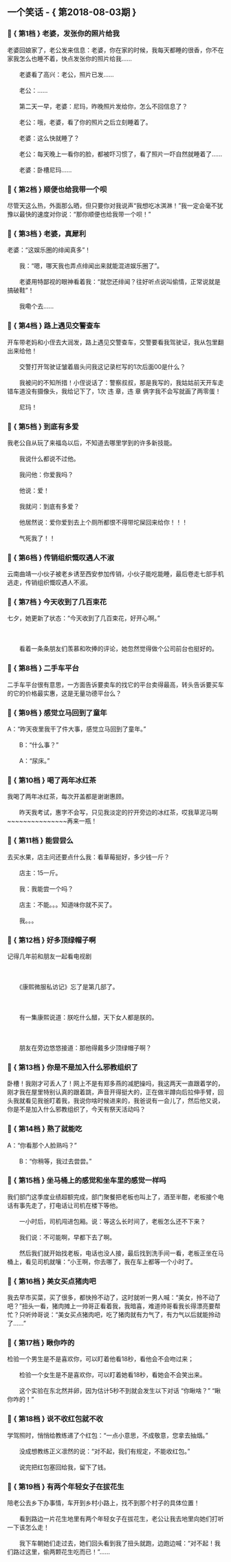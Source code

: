 ## 一个笑话 - { 第2018-08-03期 }
</hr>

### :jack_o_lantern: { 第1档 } 老婆，发张你的照片给我
老婆回娘家了，老公发来信息：老婆，你在家的时候，我每天都睡的很香，你不在家我怎么也睡不着，快点发张你的照片给我……<br/><br/>　　老婆看了高兴：老公，照片已发……<br/><br/>　　老公：……<br/><br/>　　第二天一早，老婆：尼玛，昨晚照片发给你，怎么不回信息了？<br/><br/>　　老公：哦，老婆，看了你的照片之后立刻睡着了。<br/><br/>　　老婆：这么快就睡了？<br/><br/>　　老公：每天晚上一看你的脸，都被吓习惯了，看了照片一吓自然就睡着了……<br/><br/>　　老婆：卧槽尼玛……


### :jack_o_lantern: { 第2档 } 顺便也给我带一个呗
尽管天这么热，外面那么晒，但只要你对我说声“我想吃冰淇淋！”我一定会毫不犹豫以最快的速度对你说：“那你顺便也给我带一个呗！”


### :jack_o_lantern: { 第3档 } 老婆，真犀利
老婆：“这娱乐圈的绯闻真多”！<br/><br/>　　我：“嗯，哪天我也弄点绯闻出来就能混进娱乐圈了”。<br/><br/>　　老婆用特鄙视的眼神看着我：“就您还绯闻？往好听点说叫偷情，正常说就是搞破鞋”！<br/><br/>　　我嘞个去……


### :jack_o_lantern: { 第4档 } 路上遇见交警查车
开车带老妈和小侄去大润发，路上遇见交警查车，交警要看我驾驶证，我从包里翻出来给他！<br/><br/>　　交警打开驾驶证皱着眉头问我这记录栏写的1次后面00是什么？<br/><br/>　　我被问的不知所措！小侄说话了：警察叔叔，那是我写的，我姑姑前天开车走错车道没有摄像头，我给记下了，1次 违 章，违 章 俩字我不会写就画了两零蛋！<br/><br/>　　尼玛！


### :jack_o_lantern: { 第5档 } 到底有多爱
我老公自从玩了来福岛以后，不知道去哪里学到的许多新技能。<br/><br/>　　我说什么都说不过他。<br/><br/>　　我问他：你爱我吗？<br/><br/>　　他说：爱！<br/><br/>　　我就问：到底有多爱？<br/><br/>　　他居然说：爱你爱到去上个厕所都恨不得带坨屎回来给你！！！<br/><br/>　　气死我了！！


### :jack_o_lantern: { 第6档 } 传销组织慨叹遇人不淑
云南曲靖一小伙子被老乡诱至西安参加传销，小伙子能吃能睡，最后卷走七部手机逃走，传销组织慨叹遇人不淑。


### :jack_o_lantern: { 第7档 } 今天收到了几百束花
七夕，她更新了状态：“今天收到了几百束花，好开心啊。”<br/><br/><br/><br/>　　看着一条条朋友们羡慕和吹捧的评论，她忽然觉得做个公司前台也挺好的。


### :jack_o_lantern: { 第8档 } 二手车平台
二手车平台很有意思，一方面告诉要卖车的找它的平台卖得最高，转头告诉要买车的它的价格最实惠，这是无量功德平台么？


### :jack_o_lantern: { 第9档 } 感觉立马回到了童年
A：“昨天夜里我干了件大事，感觉立马回到了童年。”<br/><br/>　　B：“什么事？”<br/><br/>　　A：“尿床。”


### :jack_o_lantern: { 第10档 } 喝了两年冰红茶
我喝了两年冰红茶，每次开盖都是谢谢惠顾。<br/><br/>　　昨天我考试，惠字不会写，只见我淡定的拧开旁边的冰红茶，哎我草泥马啊~~~~~~~~~~~~~~~再来一瓶！


### :jack_o_lantern: { 第11档 } 能尝尝么
去买水果，店主问还要点什么我：看草莓挺好，多少钱一斤？<br/><br/>　　店主：15一斤。<br/><br/>　　我：我能尝一个吗？<br/><br/>　　店主：不能。。。知道味你就不买了。<br/><br/>　　我。。。


### :jack_o_lantern: { 第12档 } 好多顶绿帽子啊
记得几年前和朋友一起看电视剧<br/><br/><br/><br/>　　《康熙微服私访记》忘了是第几部了。<br/><br/><br/><br/>　　有一集康熙说道：朕吃什么醋，天下女人都是朕的。<br/><br/><br/><br/>　　朋友在旁边悠悠接道：那他得戴多少顶绿帽子啊？


### :jack_o_lantern: { 第13档 } 你是不是加入什么邪教组织了
卧槽！我刚才可丢人了！网上不是有郑多燕的减肥操吗，我这两天一直跟着学的，刚才我在屋里特别认真的跟着跳，声音开得挺大的，正在做半蹲向后拉伸手臂，回头我就看见我爸盯着我，我说你啥时候进来的，我爸说有一会儿了，然后他又说，你是不是加入什么邪教组织了，今天有祭天活动吗？


### :jack_o_lantern: { 第14档 } 熟了就能吃
A：“你看那个人脸熟吗？”<br/><br/>　　B：“你稍等，我过去尝尝。”


### :jack_o_lantern: { 第15档 } 坐马桶上的感觉和坐车里的感觉一样吗
我们部门这季度业绩超额完成，部门聚餐把老板也叫上了，酒至半酣，老板接个电话有事先走了，打电话让司机在楼下等他。<br/><br/>　　一小时后，司机闯进包厢。说：等这么长时间了，老板怎么还不下来？<br/><br/>　　我们说：不可能啊，早都下去了啊。<br/><br/>　　然后我们就开始找老板，电话也没人接，最后找到洗手间一看，老板正坐在马桶上，看见司机就嚷：“小王啊，你去哪了，我在车上都等一个小时了。


### :jack_o_lantern: { 第16档 } 美女买点猪肉吧
我去早市买菜，买了很多，都快拎不动了，这时就听一男人喊：“美女，拎不动了吧？”扭头一看，猪肉摊上一帅哥正看着我，我暗喜，难道帅哥看我长得漂亮要帮忙？只听帅哥说：“美女买点猪肉吧，吃了猪肉就有力气了，有力气以后就能拎动了……”


### :jack_o_lantern: { 第17档 } 瞅你咋的
检验一个男生是不是喜欢你，可以盯着他看18秒，看他会不会吻过来；<br/><br/>　　检验一个女生是不是喜欢你，可以盯着她看18秒，看她会不会笑出来。<br/><br/>　　这个实验在东北然并卵，因为估计5秒不到就会发生以下对话 “你瞅啥？” “瞅你咋的！”


### :jack_o_lantern: { 第18档 } 说不收红包就不收
学驾照时，悄悄给教练递了个红包：“一点小意思，不成敬意，您拿去抽烟。”<br/><br/>　　没成想教练正义凛然的说：“对不起，我们有规定，不能收红包。”<br/><br/>　　说完把红包塞回给我，留下了钱。


### :jack_o_lantern: { 第19档 } 有两个年轻女子在拔花生
陪老公去乡下办事情，车开到乡村小路上，找不到那个村子的具体位置！<br/><br/>　　看到路边一片花生地里有两个年轻女子在拔花生，老公让我去地里向她们打听一下该怎么走！<br/><br/>　　我下车朝她们走过去，她们回头看到我了扭头就跑，边跑边喊：“对不起！我们路过这里，偷两颗花生吃而已！”......

